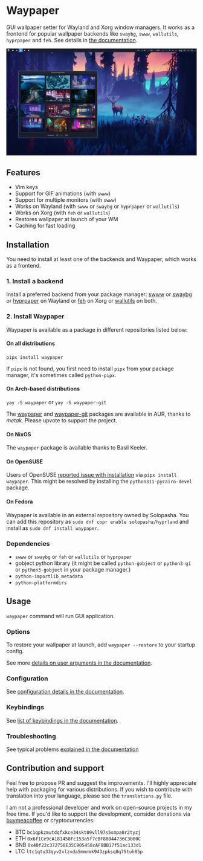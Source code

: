 # Waypaper

GUI wallpaper setter for Wayland and Xorg window managers. It works as a frontend for popular wallpaper backends like `swaybg`, `swww`, `wallutils`, `hyprpaper` and `feh`. See details in [the documentation](https://anufrievroman.gitbook.io/waypaper).

![screenshot](screenshot.jpg)

## Features

- Vim keys
- Support for GIF animations (with `swww`)
- Support for multiple monitors (with `swww`)
- Works on Wayland (with `swww` or `swaybg` or `hyprpaper` or `wallutils`)
- Works on Xorg (with `feh` or `wallutils`)
- Restores wallpaper at launch of your WM
- Caching for fast loading
  
## Installation

You need to install at least one of the backends and Waypaper, which works as a frontend.

### 1. Install a backend

Install a preferred backend from your package manager: [swww](https://github.com/Horus645/swww) or [swaybg](https://github.com/swaywm/swaybg) or [hyprpaper](https://github.com/hyprwm/hyprpaper) on Wayland or [feh](https://github.com/derf/feh) on Xorg or [wallutils](https://github.com/xyproto/wallutils) on both.

### 2. Install Waypaper

Waypaper is available as a package in different repositories listed below:

#### On all distributions

`pipx install waypaper`

If `pipx` is not found, you first need to install `pipx` from your package manager, it's sometimes called `python-pipx`.

#### On Arch-based distributions

`yay -S waypaper` or `yay -S waypaper-git`

The [waypaper](https://aur.archlinux.org/packages/waypaper) and [waypaper-git](https://aur.archlinux.org/packages/waypaper-git) packages are available in AUR, thanks to *metak*. Please upvote to support the project.

#### On NixOS

The `waypaper` package is available thanks to Basil Keeler.

#### On OpenSUSE

Users of OpenSUSE [reported issue with installation](https://github.com/anufrievroman/waypaper/issues/30) via `pipx install waypaper`. This might be resolved by installing the `python311-pycairo-devel` package.

#### On Fedora

Waypaper is available in an external repository owned by Solopasha. You can add this repository as `sudo dnf copr enable solopasha/hyprland` and install as `sudo dnf install waypaper`.

### Dependencies

- `swww` or `swaybg` or `feh` or `wallutils` or `hyprpaper`
- gobject python library (it might be called `python-gobject` or `python3-gi` or `python3-gobject` in your package manager.)
- `python-importlib_metadata`
- `python-platformdirs`

## Usage

`waypaper` command will run GUI application.

### Options

To restore your wallpaper at launch, add `waypaper --restore` to your startup config.

See more [details on user arguments in the documentation](https://anufrievroman.gitbook.io/waypaper/usage).

### Configuration

See [configuration details in the documentation](https://anufrievroman.gitbook.io/waypaper/configuration).

### Keybindings

See [list of keybindings in the documentation](https://anufrievroman.gitbook.io/waypaper/keybindings).

### Troubleshooting

See typical problems [explained in the documentation](https://anufrievroman.gitbook.io/waypaper/troubleshooting)

## Contribution and support

Feel free to propose PR and suggest the improvements. I'll highly appreciate help with packaging for various distributions. If you wish to contribute with translation into your language, please see the `translations.py` file.

I am not a professional developer and work on open-source projects in my free time. If you'd like to support the development, consider donations via [buymeacoffee](https://www.buymeacoffee.com/angryprofessor) or cryptocurrencies:

- BTC `bc1qpkzmutdqfxkce34skt09vll97s5smpa0r2tyzj`
- ETH `0x6f1Ce9cA181458Fc153a5f7cBF88044736C3b00C`
- BNB `0x40f22c372758E35C905458cAF8BB17f51ac133d1`
- LTC `ltc1qtu33qyv2xlzxda5mmrmk943zpksq8q75tuh85p`

